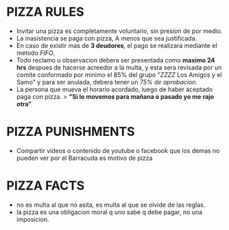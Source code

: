 # PIZZA RULES

 - Invitar una pizza es completamente voluntario, sin presion de por medio.
 - La inasistencia se paga con pizza, A menos que sea justificada.
 - En caso de existir mas de **3 deudores**, el pago se realizara mediante el metodo _FIFO_.
 - Todo reclamo u observacion debera ser presentada como **maximo 24 hrs** despues de hacerse acreedor a la multa, y esta sera revisada por un comite conformado por minimo el 85% del grupo "_ZZZZ_ Los Amigos y el Samo" y para ser anulada, debera tener un *75% de aprobacion*.
 - La persona que mueva el horario acordado, luego de haber aceptado paga con pizza.
            > __"Si lo movemos para mañana o pasado yo me rajo otra"__
 
# PIZZA PUNISHMENTS
 - Compartir videos o contenido de youtube o facebook que los demas no pueden ver por el Barracuda es motivo de pizza


# PIZZA FACTS

- no es multa al que no asita, es multa al que se olvide de las reglas.
- la pizza es una obligacion moral q uno sabe q debe pagar, no una imposicion.
